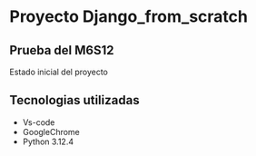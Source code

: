 # Proyecto Django_from_scratch

## Prueba del M6S12

Estado inicial del proyecto

## Tecnologias utilizadas

- Vs-code
- GoogleChrome
- Python 3.12.4

